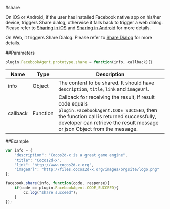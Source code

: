 #share

On iOS or Android, if the user has installed Facebook native app on his/her device, triggers Share dialog, otherwise it falls back to trigger a web dialog. Please refer to [Sharing in iOS](https://developers.facebook.com/docs/ios/share) and [Sharing in Android](https://developers.facebook.com/docs/android/share) for more details. 

On Web, it triggers Share Dialog. Please refer to [Share Dialog](https://developers.facebook.com/docs/sharing/reference/share-dialog) for more details.

##Parameters

```javascript
plugin.FacebookAgent.prototype.share = function(info, callback){}
```

|Name|Type|Description|
|----|----|-----------|
|info|Object|The content to be shared. It should have `description`, `title`, `link` and `imageUrl`.|
|callback|Function|Callback for receiving the result, if result code equals `plugin.FacebookAgent.CODE_SUCCEED`, then the function call is returned successfully, developer can retrieve the result message or json Object from the message.|

##Example

```javascript
var info = {
    "description": "Cocos2d-x is a great game engine",
    "title": "Cocos2d-x",
    "link": "http://www.cocos2d-x.org",
    "imageUrl": "http://files.cocos2d-x.org/images/orgsite/logo.png"
};

facebook.share(info, function(code, response){
    if(code == plugin.FacebookAgent.CODE_SUCCEED){
        cc.log("share succeed");
    }
});
```